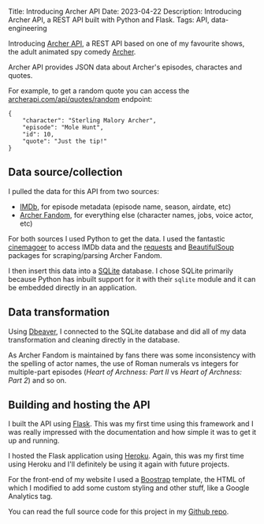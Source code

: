 Title: Introducing Archer API
Date: 2023-04-22
Description: Introducing Archer API, a REST API built with Python and Flask.
Tags: API, data-engineering

<!-- Google tag (gtag.js) -->
<script async src="https://www.googletagmanager.com/gtag/js?id=G-TFP90633KX"></script>
<script>
  window.dataLayer = window.dataLayer || [];
  function gtag(){dataLayer.push(arguments);}
  gtag('js', new Date());

  gtag('config', 'G-TFP90633KX');
</script>

Introducing [Archer API](https://www.archerapi.com/), a REST API based on one of my favourite shows, the
adult animated spy comedy [Archer](https://www.imdb.com/title/tt1486217/).

Archer API provides JSON data about Archer's episodes, charactes and 
quotes.

For example, to get a random quote you can access the 
[archerapi.com/api/quotes/random](https://www.archerapi.com/api/quotes/random) endpoint:

```
{
    "character": "Sterling Malory Archer",
    "episode": "Mole Hunt",
    "id": 10,
    "quote": "Just the tip!"
}
```

## Data source/collection

I pulled the data for this API from two sources:

- [IMDb](https://www.imdb.com/), for episode metadata (episode name, season, airdate, etc)
- [Archer Fandom](https://archer.fandom.com/wiki/Archer_Wiki), for everything else (character names, jobs, voice actor, etc)

For both sources I used Python to get the data. I used the fantastic [cinemagoer](https://pypi.org/project/cinemagoer/)
to access IMDb data and the [requests](https://requests.readthedocs.io/en/latest/) and [BeautifulSoup](https://www.crummy.com/software/BeautifulSoup/bs4/doc/) packages for scraping/parsing Archer Fandom.

I then insert this data into a [SQLite](https://www.sqlite.org/index.html) database. I chose SQLite primarily because
Python has inbuilt support for it with their `sqlite` module and it can be embedded directly in an application.

## Data transformation

Using [Dbeaver](https://dbeaver.io/), I connected to the SQLite database and did all of my
data transformation and cleaning directly in the database. 

As Archer Fandom is maintained 
by fans there was some inconsistency with the spelling of actor names, the use of 
Roman numerals vs integers for multiple-part episodes (*Heart of Archness: Part II* vs *Heart of Archness: Part 2*)
and so on.

## Building and hosting the API

I built the API using [Flask](https://flask.palletsprojects.com/en/2.3.x/). This was my first time 
using this framework and I was really impressed with the documentation and 
how simple it was to get it up and running. 

I hosted the Flask application using [Heroku](https://www.heroku.com/). Again, this was my first time
using Heroku and I'll definitely be using it again with future projects.

For the front-end of my website I used a [Boostrap](https://getbootstrap.com/) template, the HTML of which I modified 
to add some custom styling and other stuff, like a Google Analytics tag.

You can read the full source code for this project in my [Github repo](https://github.com/ben-n93/archer_api).









